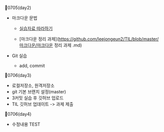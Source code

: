 🍒0705(day2)

- 마크다운 문법

  - [실습자료 따라하기](https://github.com/leejongeun2/TIL/blob/master/%EB%A7%88%ED%81%AC%EB%8B%A4%EC%9A%B4/markdown_practice_%EC%8B%A4%EC%8A%B5%EA%B3%BC%EC%A0%9C.md)

  - [마크다운 정리 과제](https://github.com/leejongeun2/TIL/blob/master/마크다운/마크다운 정리 과제 .md)

    

- Git 실습

  - add, commit 

🍒0706(day3)

* 로컬저장소, 원격저장소
* git 기본 브랜치 설정(master)
* 3커밋 실습 후 깃허브 업로드
* TIL 깃허브 업데이트 -> 과제 제출

🍒0706(day4)

* 수정내용 TEST

